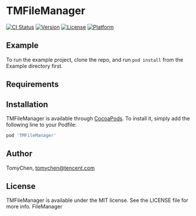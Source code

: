 # TMFileManager

[![CI Status](https://img.shields.io/travis/TomyChen/TMFileManager.svg?style=flat)](https://travis-ci.org/TomyChen/TMFileManager)
[![Version](https://img.shields.io/cocoapods/v/TMFileManager.svg?style=flat)](https://cocoapods.org/pods/TMFileManager)
[![License](https://img.shields.io/cocoapods/l/TMFileManager.svg?style=flat)](https://cocoapods.org/pods/TMFileManager)
[![Platform](https://img.shields.io/cocoapods/p/TMFileManager.svg?style=flat)](https://cocoapods.org/pods/TMFileManager)

## Example

To run the example project, clone the repo, and run `pod install` from the Example directory first.

## Requirements

## Installation

TMFileManager is available through [CocoaPods](https://cocoapods.org). To install
it, simply add the following line to your Podfile:

```ruby
pod 'TMFileManager'
```

## Author

TomyChen, tomychen@tencent.com

## License

TMFileManager is available under the MIT license. See the LICENSE file for more info.
FileManager
